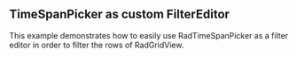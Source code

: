 ## TimeSpanPicker as custom FilterEditor
This example demonstrates how to easily use RadTimeSpanPicker as a filter editor in order to filter the rows of RadGridView.

[//]: <keywords: filter, rows, gridview>